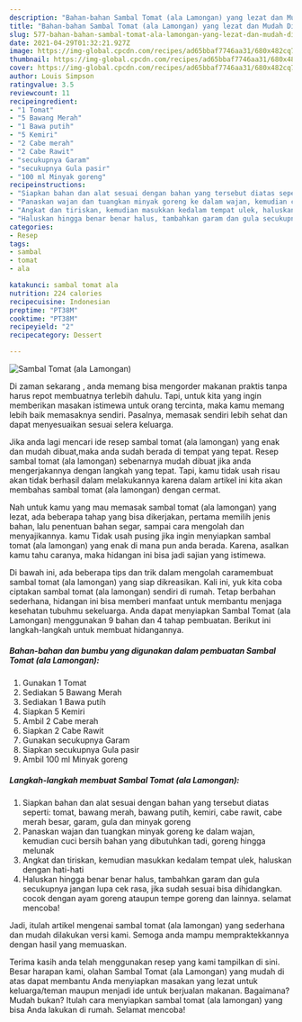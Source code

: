 ```yaml
---
description: "Bahan-bahan Sambal Tomat (ala Lamongan) yang lezat dan Mudah Dibuat"
title: "Bahan-bahan Sambal Tomat (ala Lamongan) yang lezat dan Mudah Dibuat"
slug: 577-bahan-bahan-sambal-tomat-ala-lamongan-yang-lezat-dan-mudah-dibuat
date: 2021-04-29T01:32:21.927Z
image: https://img-global.cpcdn.com/recipes/ad65bbaf7746aa31/680x482cq70/sambal-tomat-ala-lamongan-foto-resep-utama.jpg
thumbnail: https://img-global.cpcdn.com/recipes/ad65bbaf7746aa31/680x482cq70/sambal-tomat-ala-lamongan-foto-resep-utama.jpg
cover: https://img-global.cpcdn.com/recipes/ad65bbaf7746aa31/680x482cq70/sambal-tomat-ala-lamongan-foto-resep-utama.jpg
author: Louis Simpson
ratingvalue: 3.5
reviewcount: 11
recipeingredient:
- "1 Tomat"
- "5 Bawang Merah"
- "1 Bawa putih"
- "5 Kemiri"
- "2 Cabe merah"
- "2 Cabe Rawit"
- "secukupnya Garam"
- "secukupnya Gula pasir"
- "100 ml Minyak goreng"
recipeinstructions:
- "Siapkan bahan dan alat sesuai dengan bahan yang tersebut diatas seperti: tomat, bawang merah, bawang putih, kemiri, cabe rawit, cabe merah besar, garam, gula dan minyak goreng"
- "Panaskan wajan dan tuangkan minyak goreng ke dalam wajan, kemudian cuci bersih bahan yang dibutuhkan tadi, goreng hingga melunak"
- "Angkat dan tiriskan, kemudian masukkan kedalam tempat ulek, haluskan dengan hati-hati"
- "Haluskan hingga benar benar halus, tambahkan garam dan gula secukupnya jangan lupa cek rasa, jika sudah sesuai bisa dihidangkan. cocok dengan ayam goreng ataupun tempe goreng dan lainnya. selamat mencoba!"
categories:
- Resep
tags:
- sambal
- tomat
- ala

katakunci: sambal tomat ala 
nutrition: 224 calories
recipecuisine: Indonesian
preptime: "PT38M"
cooktime: "PT38M"
recipeyield: "2"
recipecategory: Dessert

---
```



![Sambal Tomat (ala Lamongan)](https://img-global.cpcdn.com/recipes/ad65bbaf7746aa31/680x482cq70/sambal-tomat-ala-lamongan-foto-resep-utama.jpg)

Di zaman  sekarang , anda memang bisa mengorder makanan praktis tanpa harus repot membuatnya terlebih dahulu. Tapi, untuk kita yang ingin memberikan masakan istimewa untuk orang tercinta, maka kamu memang lebih baik memasaknya sendiri. Pasalnya, memasak sendiri lebih sehat dan dapat menyesuaikan sesuai selera keluarga.

Jika anda lagi mencari ide resep sambal tomat (ala lamongan) yang enak dan mudah dibuat,maka anda sudah berada di tempat yang tepat. Resep sambal tomat (ala lamongan)  sebenarnya mudah dibuat jika anda mengerjakannya dengan langkah yang tepat. Tapi, kamu tidak usah risau akan tidak berhasil dalam melakukannya 
karena dalam artikel ini kita akan membahas sambal tomat (ala lamongan) dengan cermat.  



Nah untuk kamu yang mau memasak sambal tomat (ala lamongan) yang lezat, ada beberapa tahap yang bisa dikerjakan, pertama memilih jenis bahan, lalu penentuan bahan segar, sampai cara mengolah dan menyajikannya. kamu Tidak usah pusing jika ingin menyiapkan sambal tomat (ala lamongan) yang enak di mana pun anda berada. Karena, asalkan kamu  tahu caranya, maka hidangan ini bisa jadi sajian yang istimewa.

Di bawah ini, ada beberapa tips dan trik dalam mengolah caramembuat sambal tomat (ala lamongan) yang siap dikreasikan. Kali ini, yuk kita coba ciptakan sambal tomat (ala lamongan) sendiri di rumah. Tetap berbahan sederhana, hidangan ini bisa memberi manfaat untuk membantu menjaga kesehatan tubuhmu sekeluarga. Anda dapat menyiapkan Sambal Tomat (ala Lamongan) menggunakan 9 bahan dan 4 tahap pembuatan. Berikut ini langkah-langkah untuk membuat hidangannya.

<!--inarticleads1-->

##### Bahan-bahan dan bumbu yang digunakan dalam pembuatan Sambal Tomat (ala Lamongan):

1. Gunakan 1 Tomat
1. Sediakan 5 Bawang Merah
1. Sediakan 1 Bawa putih
1. Siapkan 5 Kemiri
1. Ambil 2 Cabe merah
1. Siapkan 2 Cabe Rawit
1. Gunakan secukupnya Garam
1. Siapkan secukupnya Gula pasir
1. Ambil 100 ml Minyak goreng




<!--inarticleads2-->

##### Langkah-langkah membuat Sambal Tomat (ala Lamongan):

1. Siapkan bahan dan alat sesuai dengan bahan yang tersebut diatas seperti: tomat, bawang merah, bawang putih, kemiri, cabe rawit, cabe merah besar, garam, gula dan minyak goreng
1. Panaskan wajan dan tuangkan minyak goreng ke dalam wajan, kemudian cuci bersih bahan yang dibutuhkan tadi, goreng hingga melunak
1. Angkat dan tiriskan, kemudian masukkan kedalam tempat ulek, haluskan dengan hati-hati
1. Haluskan hingga benar benar halus, tambahkan garam dan gula secukupnya jangan lupa cek rasa, jika sudah sesuai bisa dihidangkan. cocok dengan ayam goreng ataupun tempe goreng dan lainnya. selamat mencoba!




Jadi, itulah artikel mengenai  sambal tomat (ala lamongan)  yang sederhana dan mudah dilakukan versi kami. Semoga anda mampu mempraktekkannya dengan hasil yang memuaskan. 

Terima kasih anda telah menggunakan resep yang kami tampilkan di sini. Besar harapan kami, olahan  Sambal Tomat (ala Lamongan) yang mudah di atas dapat membantu Anda menyiapkan masakan yang lezat untuk keluarga/teman maupun menjadi ide untuk berjualan makanan. Bagaimana? Mudah bukan? Itulah cara menyiapkan sambal tomat (ala lamongan) yang bisa Anda lakukan di rumah. Selamat mencoba!

